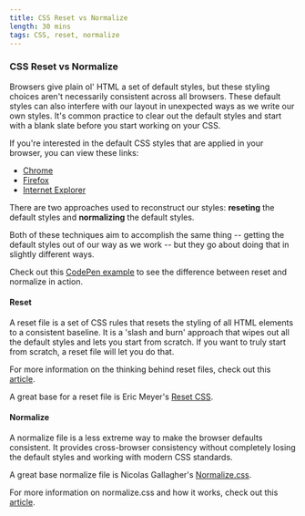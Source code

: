 ```yaml
---
title: CSS Reset vs Normalize
length: 30 mins
tags: CSS, reset, normalize
---
```



### CSS Reset vs Normalize

Browsers give plain ol' HTML a set of default styles, but these styling choices aren't necessarily consistent across all browsers. These default styles can also interfere with our layout in unexpected ways as we write our own styles. It's common practice to clear out the default styles and start with a blank slate before you start working on your CSS.

If you're interested in the default CSS styles that are applied in your browser, you can view these links:

* [Chrome](http://trac.webkit.org/browser/trunk/Source/WebCore/css/html.css)
* [Firefox](https://dxr.mozilla.org/mozilla-central/source/layout/style/res/html.css)
* [Internet Explorer](http://www.iecss.com/)

There are two approaches used to reconstruct our styles: **reseting** the default styles and **normalizing** the default styles.

Both of these techniques aim to accomplish the same thing -- getting the default styles out of our way as we work -- but they go about doing that in slightly different ways.

Check out this [CodePen example](http://codepen.io/nategreen/pen/MwxRvP?editors=110) to see the difference between reset and normalize in action.

#### Reset

A reset file is a set of CSS rules that resets the styling of all HTML elements to a consistent baseline. It is a 'slash and burn' approach that wipes out all the default styles and lets you start from scratch. If you want to truly start from scratch, a reset file will let you do that.

For more information on the thinking behind reset files, check out this [article](http://meyerweb.com/eric/thoughts/2007/04/18/reset-reasoning/).

A great base for a reset file is Eric Meyer's [Reset CSS](http://meyerweb.com/eric/tools/css/reset/).

#### Normalize

A normalize file is a less extreme way to make the browser defaults consistent. It provides cross-browser consistency without completely losing the default styles and working with modern CSS standards.

A great base normalize file is Nicolas Gallagher's [Normalize.css](https://necolas.github.io/normalize.css/).

For more information on normalize.css and how it works, check out this [article](http://nicolasgallagher.com/about-normalize-css/).
